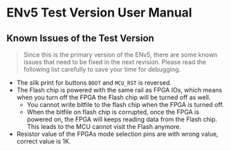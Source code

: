 # ENv5 Test Version User Manual

## Known Issues of the Test Version
> Since this is the primary version of the ENv5, there are some known issues that need to be fixed in the next revision. Please read the following list carefully to save your time for debugging.
- The silk print for buttons `BOOT` and `MCU_RST` is reversed.
- The Flash chip is powered with the same rail as FPGA IOs, which means when you turn off the FPGA the Flash chip will be turned off as well.
  - You cannot write bitfile to the flash chip when the FPGA is turned off.
  - When the bitfile on flash chip is corrupted, once the FPGA is powered on, the FPGA will keeps reading data from the Flash chip. This leads to the MCU cannot visit the Flash anymore.
- Resistor value of the FPGAs mode selection pins are with wrong value, correct value is 1K.